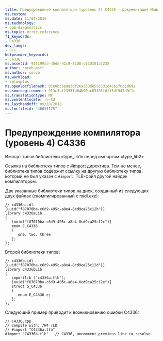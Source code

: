 ```yaml
---
title: Предупреждение компилятора (уровень 4) C4336 | Документация Майкрософт
ms.custom: ''
ms.date: 11/04/2016
ms.technology:
- cpp-diagnostics
ms.topic: error-reference
f1_keywords:
- C4336
dev_langs:
- C++
helpviewer_keywords:
- C4336
ms.assetid: 93f199dd-d6dd-42c0-82d8-c12d101a7235
author: corob-msft
ms.author: corob
ms.workload:
- cplusplus
ms.openlocfilehash: 0ce0bc5a8a3df26a330de55c331d46b1f0c1d692
ms.sourcegitcommit: 913c3bf23937b64b90ac05181fdff3df947d9f1c
ms.translationtype: MT
ms.contentlocale: ru-RU
ms.lasthandoff: 09/18/2018
ms.locfileid: "46051175"
---
```

# <a name="compiler-warning-level-4-c4336"></a>Предупреждение компилятора (уровень 4) C4336

Импорт типов библиотеки «type_lib1» перед импортом «type_lib2»

Ссылка на библиотеку типов с [#import](../../preprocessor/hash-import-directive-cpp.md) директива. Тем не менее, библиотека типов содержит ссылку на другую библиотеку типов, который не был указан с `#import`. TLB-файл другой найден компилятором.

Две указанные библиотеки типов на диск, созданный из следующих двух файлах (скомпилированный с midl.exe):

```
// c4336a.idl
[uuid("f87070ba-c6d9-405c-a8e4-8cd9ca25c12b")]
library c4336aLib
{
   [uuid("f87070ba-c6d9-405c-a8e4-8cd9ca25c12c")]
   enum E_C4336
   {
      one, two, three
   };
};
```

Второй библиотеки типов:

```
// c4336b.idl
[uuid("f87070ba-c6d9-405c-a8e4-8cd9ca25c12d")]
library C4336bLib
{
   importlib ("c4336a.tlb");
   [uuid("f87070ba-c6d9-405c-a8e4-8cd9ca25c12e")]
   struct S_C4336
   {
      enum E_C4336 e;
   };
};
```

Следующий пример приводит к возникновению ошибки C4336:

```
// C4336.cpp
// compile with: /W4 /LD
// #import "C4336a.tlb"
#import "C4336b.tlb"   // C4336, uncomment previous line to resolve
```